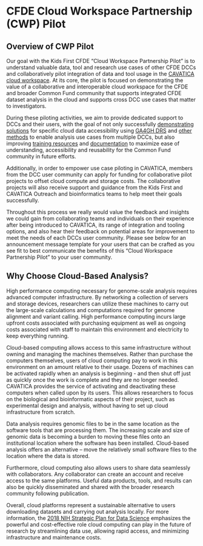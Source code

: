 # CFDE Cloud Workspace Partnership (CWP) Pilot
## Overview of CWP Pilot
Our goal with the Kids First CFDE “Cloud Workspace Partnership Pilot” is to understand valuable data, tool and research use cases of other CFDE DCCs and collaboratively pilot integration of data and tool usage in the [CAVATICA cloud workspace](https://www.cavatica.org/).  At its core, the pilot is focused on demonstrating the value of a collaborative and interoperable cloud workspace for the CFDE and broader Common Fund community that supports integrated CFDE dataset analysis in the cloud and supports cross DCC use cases that matter to investigators.

During these piloting activities, we aim to provide dedicated support to DCCs and their users, with the goal of not only successfully [demonstrating solutions](https://docs.cavatica.org/docs/collaborating-on-cavatica-a-guide-for-consortia) for specific cloud data accessibility using [GA4GH DRS](https://docs.cavatica.org/docs/import-from-a-drs-server) and [other methods](https://docs.cavatica.org/docs/upload-your-data-to-cavatica) to enable analysis use cases from multiple DCCs, but also improving [training resources](https://docs.cavatica.org/docs/build-a-workflow-tutorial) and [documentation](https://docs.cavatica.org/) to maximize ease of understanding, accessibility and reusability for the Common Fund community in future efforts.

Additionally, in order to empower use case piloting in CAVATICA, members from the DCC user  community can apply for  funding for collaborative pilot projects to offset cloud compute and storage costs. The collaborative projects will also receive support and guidance from the Kids First and CAVATICA Outreach and bioinformatics teams to help meet their goals successfully.

Throughout this process we really would value the feedback and insights we could gain from collaborating teams and individuals on their experience after being introduced to CAVATICA, its range of integration and tooling options, and also hear their feedback on potential areas for improvement to meet the needs of each DCCs user community. Please see below for an announcement message template for your users that can be crafted as you see fit to best communicate the benefits of this “Cloud Workspace Partnership Pilot” to your user community.


## Why Choose Cloud-Based Analysis?
High performance computing necessary for genome-scale analysis requires advanced computer infrastructure. By networking a collection of servers and storage devices, researchers can utilize these machines to carry out the large-scale calculations and computations required for genome alignment and variant calling. High performance computing incurs large upfront costs associated with purchasing equipment as well as ongoing costs associated with staff to maintain this environment and electricity to keep everything running.

Cloud-based computing allows access to this same infrastructure without owning and managing the machines themselves. Rather than purchase the computers themselves, users of cloud computing pay to work in this environment on an amount relative to their usage. Dozens of machines can be activated rapidly when an analysis is beginning - and then shut off just as quickly once the work is complete and they are no longer needed.
CAVATICA provides the service of activating and deactivating these computers when called upon by its users. This allows researchers to focus on the biological and bioinformatic aspects of their project, such as experimental design and analysis, without having to set up cloud infrastructure from scratch.

Data analysis requires genomic files to be in the same location as the software tools that are processing them. The increasing scale and size of genomic data is becoming a burden to moving these files onto an institutional location where the software has been installed. Cloud-based analysis offers an alternative – move the relatively small software files to the location where the data is stored.

Furthermore, cloud computing also allows users to share data seamlessly with collaborators. Any collaborator can create an account and receive access to the same platforms. Useful data products, tools, and results can also be quickly disseminated and shared with the broader research community following publication.

Overall, cloud platforms represent a sustainable alternative to users downloading datasets and carrying out analysis locally. For more information, the [2018 NIH Strategic Plan for Data Science](https://datascience.nih.gov/nih-strategic-plan-data-science) emphasizes the powerful and cost-effective role cloud computing can play in the future of research by streamlining data use, allowing rapid access, and minimizing infrastructure and maintenance costs.
